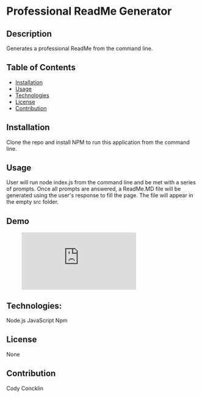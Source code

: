# Professional ReadMe Generator
  
  ## Description 
  Generates a professional ReadMe from the command line. 
  
  ## Table of Contents
  
  * [Installation](#installation)
  * [Usage](#usage)
  * [Technologies](#technologies)
  * [License](#license)
  * [Contribution](#contribution)
  

  
  ## Installation
  Clone the repo and install NPM to run this application from the command line.
  
  ## Usage 
  User will run node index.js from the command line and be met with a series of prompts. Once all prompts are answered, a ReadMe.MD file will be generated using the user's response to fill the page. The file will appear in the empty src folder.

  ## Demo
  
  <figure class="video_container">
  <iframe src="https://drive.google.com/file/d/1r7QOE89B2xL_EQklne2MyoFP4_vDvKPy/preview" frameborder="0" allowfullscreen="true"> </iframe>
  </figure>
  

  ## Technologies:
  Node.js
  JavaScript
  Npm

  ## License
  None
  
  ## Contribution
  Cody Concklin
  